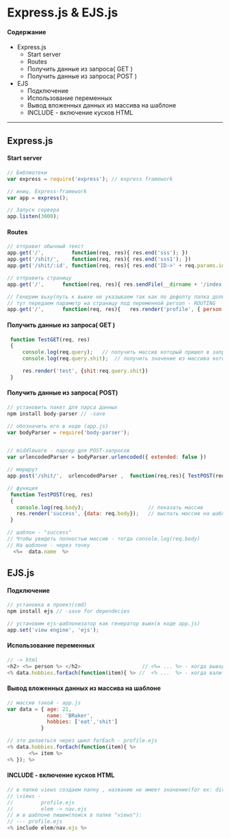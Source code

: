 # Express.js & EJS.js 
#### Содержание 
* Express.js
  * Start server
  * Routes
  * Получить данные из запроса( GET )
  * Получить данные из запроса( POST )
* EJS
  * Подключение 
  * Использование переменных 
  * Вывод вложенных данных из массива на шаблоне
  * INCLUDE - включение кусков HTML
--- 

## Express.js
#### Start server
```javascript
// Библиотеки
var express = require('express'); // express framework

// иниц. Express-framework
var app = express();

// Запуск сервера
app.listen(3000);
```

#### Routes
```javascript
// отправит обычный текст
app.get('/',         function(req, res){ res.end('sss'); })
app.get('/shit/',    function(req, res){ res.end('sss1'); })
app.get('/shit/:id', function(req, res){ res.end('ID->' + req.params.id); })

// отправить страницу
app.get('/',      function(req, res){ res.sendFile(__dirname + '/index.html'); })

// Генерим вьху(путь к вьюхе не указываем так как по дефолту папка должна быть "views")(profile - profile.ejs - это вьюха)
// тут передаем параметр на страницу под переменной person - ROUTING
app.get('/',      function(req, res){   res.render('profile', { person: "Bad dude" }   );   })
```




#### Получить данные из запроса( GET )
```javascript
 function TestGET(req, res)
 {
     console.log(req.query);   // получить массив который пришел в запросе
     console.log(req.query.shit);  // получить значение из массива который пришел в запросе

     res.render('test', {shit:req.query.shit})
 }
```


####   Получить данные из запроса( POST)
```javascript
// установить пакет для парса данных
npm install body-parser // -save

// обозначить его в коде (app.js)
var bodyParser = require('body-parser'); 


// middleware - парсер для POST-запросов
var urlencodedParser = bodyParser.urlencoded({ extended: false }) 

// маршрут
app.post('/shit/',  urlencodedParser ,  function(req,res){ TestPOST(req, res);  })

// функция 
 function TestPOST(req, res)
 {
   console.log(req.body);                     // показать массив 
   res.render('success', {data: req.body});   // выслать массив на шаблон - "success" 
 }

// шаблон - "success" 
// Чтобы увидеть полностью массив - тогда console.log(req.body)
// На шаблоне - через точку   
  <%=  data.name  %>
````  



## EJS.js
####  Подключение
```javascript
// установка в проект(cmd)
npm install ejs // -save for dependecies

// установим ejs-шаблонизатор как генератор вьюх(в коде app.js)
app.set('view engine', 'ejs');
```



####  Использование переменных 
```javascript
// -> html
<h2> <%= person %> </h2>                    // <%= ... %> - когда вывод переменной
<% data.hobbies.forEach(function(item){ %> //  <% ...  %> - когда валит JS
```



####  Вывод вложенных данных из массива на шаблоне
```javascript
// массив такой - app.js
var data = { age: 21,
             name: 'BRaker',
             hobbies: ['eat','shit']
           }

// это делаеться через цыкл forEach - profile.ejs
<% data.hobbies.forEach(function(item){ %>
       <%= item %>
<% }); %>
```


####  INCLUDE - включение кусков HTML
```javascript
// в папке views создаем папку , название не имеет значение(for ex: directory "elem"),
// \views -
//         profile.ejs 
//         elem -> nav.ejs
// и в шаблоне пишем(поиск в папке "views"):
// --- profile.ejs
<% include elem/nav.ejs %>
```
